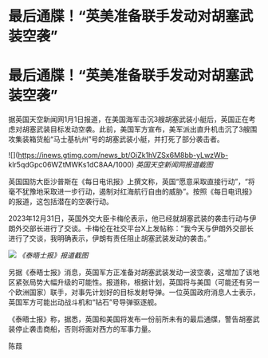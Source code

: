 # 最后通牒！“英美准备联手发动对胡塞武装空袭”

# 最后通牒！“英美准备联手发动对胡塞武装空袭”

据英国天空新闻网1月1日报道，在美国海军击沉3艘胡塞武装小艇后，英国正在考虑对胡塞武装目标发动空袭。此前，美国军方宣布，美军派出直升机击沉了3艘围攻集装箱货船“马士基杭州”号的胡塞武装小艇，并打死了部分袭击者。

![](https://inews.gtimg.com/news_bt/OiZk1hVZSx6M8bb-yLwzWb-
klr5qdGpc06WZtMWKs1dC8AA/1000) _英国天空新闻网报道截图_

英国国防大臣沙普斯在《每日电讯报》上撰文称，英国“愿意采取直接行动”，“将毫不犹豫地采取进一步行动，遏制对红海航行自由的威胁”。按照《每日电讯报》的报道，这包括潜在的空袭行动。

2023年12月31日，英国外交大臣卡梅伦表示，他已经就胡塞武装的袭击行动与伊朗外交部长进行了交谈。卡梅伦在社交平台X上发帖称：“我今天与伊朗外交部长进行了交谈，我明确表示，伊朗有责任阻止胡塞武装发动的袭击。”

![](https://inews.gtimg.com/news_bt/OdHo1_cIl6zyGC6SgyP8_aUlRPzogOA0faFhniqYAsZUEAA/1000)
_《泰晤士报》报道截图_

另据《泰晤士报》消息，英国军方正准备对胡塞武装发动一波空袭，这增加了该地区紧张局势大幅升级的可能性。报道称，根据计划，英国将与美国（可能还有另一个欧洲国家）联手，对事先计划好的目标发射导弹。一位英国政府消息人士表示，英国军方可能出动战斗机和“钻石”号导弹驱逐舰。

《泰晤士报》称，据悉，英国和美国将发布一份前所未有的最后通牒，警告胡塞武装停止袭击商船，否则将面对西方的军事力量。

陈葭

